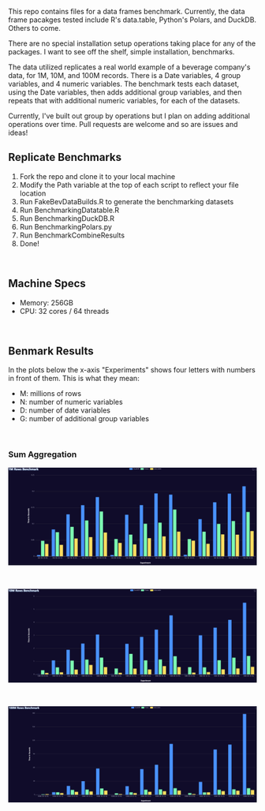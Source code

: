 This repo contains files for a data frames benchmark. Currently, the data frame pacakges tested include R's data.table, Python's Polars, and DuckDB. Others to come. 

There are no special installation setup operations taking place for any of the packages. I want to see off the shelf, simple installation, benchmarks. 

The data utilized replicates a real world example of a beverage company's data, for 1M, 10M, and 100M records. There is a Date variables, 4 group variables, and 4 numeric variables. The benchmark tests each dataset, using the Date variables, then adds additional group variables, and then repeats that with additional numeric variables, for each of the datasets.

Currently, I've built out group by operations but I plan on adding additional operations over time. Pull requests are welcome and so are issues and ideas!

## Replicate Benchmarks
1. Fork the repo and clone it to your local machine
2. Modify the Path variable at the top of each script to reflect your file location
3. Run FakeBevDataBuilds.R to generate the benchmarking datasets
4. Run BenchmarkingDatatable.R
5. Run BenchmarkingDuckDB.R
6. Run BenchmarkingPolars.py
7. Run BenchmarkCombineResults
8. Done!

<br>

## Machine Specs
* Memory: 256GB
* CPU: 32 cores / 64 threads

<br>

## Benmark Results

In the plots below the x-axis "Experiments" shows four letters with numbers in front of them. This is what they mean:
* M: millions of rows
* N: number of numeric variables
* D: number of date variables
* G: number of additional group variables

<br>

### Sum Aggregation
![](https://github.com/AdrianAntico/Benchmarks/raw/main/Images/1MResults.PNG)

<br>

![](https://github.com/AdrianAntico/Benchmarks/raw/main/Images/10MResults.PNG)

<br>

![](https://github.com/AdrianAntico/Benchmarks/raw/main/Images/100MResults.PNG)

